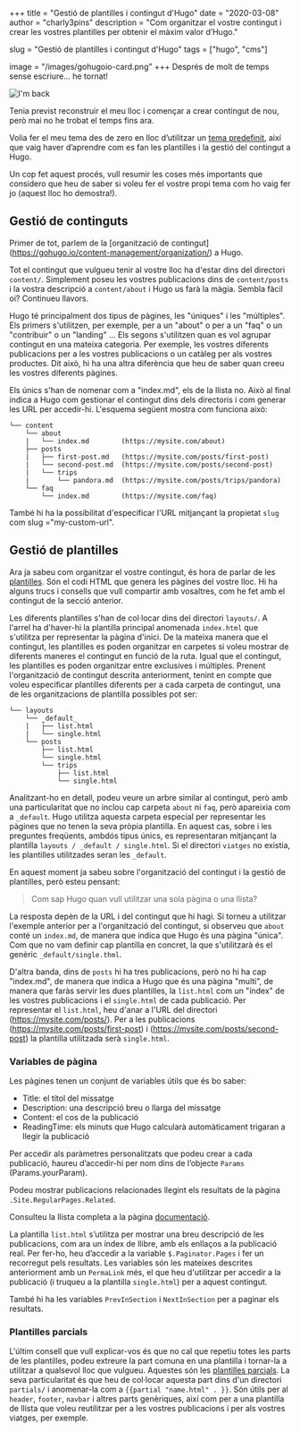 +++
title = "Gestió de plantilles i contingut d'Hugo"
date = "2020-03-08"
author = "charly3pins"
description = "Com organitzar el vostre contingut i crear les vostres plantilles per obtenir el màxim valor d’Hugo."

slug = "Gestió de plantilles i contingut d'Hugo"
tags = ["hugo", "cms"]

image = "/images/gohugoio-card.png"
+++
Després de molt de temps sense escriure... he tornat!

![I'm back](/images/hugo-content-templates-managing/im-back-terminator.jpg)

Tenia previst reconstruir el meu lloc i començar a crear contingut de nou, però mai no he trobat el temps fins ara.

Volia fer el meu tema des de zero en lloc d’utilitzar un [tema predefinit](https://themes.gohugo.io/), així que vaig haver d’aprendre com es fan les plantilles i la gestió del contingut a Hugo.

Un cop fet aquest procés, vull resumir les coses més importants que considero que heu de saber si voleu fer el vostre propi tema com ho vaig fer jo (aquest lloc ho demostra!).

## Gestió de continguts

Primer de tot, parlem de la [organització de contingut] (https://gohugo.io/content-management/organization/) a Hugo.

Tot el contingut que vulgueu tenir al vostre lloc ha d'estar dins del directori `content/`. Simplement poseu les vostres publicacions dins de `content/posts` i la vostra descripció a `content/about` i Hugo us farà la màgia. Sembla fàcil oi? Continueu llavors.

Hugo té principalment dos tipus de pàgines, les "úniques" i les "múltiples". Els primers s'utilitzen, per exemple, per a un "about" o per a un "faq" o un "contribuir" o un "landing" ... Els segons s'utilitzen quan es vol agrupar contingut en una mateixa categoria. Per exemple, les vostres diferents publicacions per a les vostres publicacions o un catàleg per als vostres productes. Dit això, hi ha una altra diferència que heu de saber quan creeu les vostres diferents pàgines.

Els únics s'han de nomenar com a "index.md", els de la llista no. Això al final indica a Hugo com gestionar el contingut dins dels directoris i com generar les URL per accedir-hi. L'esquema següent mostra com funciona això:

```
└── content
    └── about
    |   └── index.md        (https://mysite.com/about)
    ├── posts
    |   ├── first-post.md   (https://mysite.com/posts/first-post)
    |   └── second-post.md  (https://mysite.com/posts/second-post)
    |   └── trips
    |       └── pandora.md  (https://mysite.com/posts/trips/pandora)
    └── faq
        └── index.md        (https://mysite.com/faq)
```

També hi ha la possibilitat d'especificar l'URL mitjançant la propietat `slug` com slug ="my-custom-url".

## Gestió de plantilles

Ara ja sabeu com organitzar el vostre contingut, és hora de parlar de les [plantilles](https://gohugo.io/templates/). Són el codi HTML que genera les pàgines del vostre lloc. Hi ha alguns trucs i consells que vull compartir amb vosaltres, com he fet amb el contingut de la secció anterior.

Les diferents plantilles s'han de col·locar dins del directori `layouts/`. A l'arrel ha d'haver-hi la plantilla principal anomenada `index.html` que s'utilitza per representar la pàgina d'inici. De la mateixa manera que el contingut, les plantilles es poden organitzar en carpetes si voleu mostrar de diferents maneres el contingut en funció de la ruta. Igual que el contingut, les plantilles es poden organitzar entre exclusives i múltiples. Prenent l'organització de contingut descrita anteriorment, tenint en compte que voleu especificar plantilles diferents per a cada carpeta de contingut, una de les organitzacions de plantilla possibles pot ser:

```
└── layouts
    └── _default_
    |   ├── list.html
    |   └── single.html
    └── posts
        ├── list.html
        └── single.html
        └── trips
            ├── list.html
            └── single.html
```

Analitzant-ho en detall, podeu veure un arbre similar al contingut, però amb una particularitat que no inclou cap carpeta `about` ni `faq`, però apareixia com a `_default`. Hugo utilitza aquesta carpeta especial per representar les pàgines que no tenen la seva pròpia plantilla. En aquest cas, sobre i les preguntes freqüents, ambdós tipus únics, es representaran mitjançant la plantilla `layouts / _default / single.html`. Si el directori `viatges` no existia, les plantilles utilitzades seran les `_default`.

En aquest moment ja sabeu sobre l'organització del contingut i la gestió de plantilles, però esteu pensant:
> Com sap Hugo quan vull utilitzar una sola pàgina o una llista?

La resposta depèn de la URL i del contingut que hi hagi. Si torneu a utilitzar l'exemple anterior per a l'organització del contingut, si observeu que `about` conté un `index.md`, de manera que indica que Hugo és una pàgina "única". Com que no vam definir cap plantilla en concret, la que s'utilitzarà és el genèric `_default/single.thml`.

D'altra banda, dins de `posts` hi ha tres publicacions, però no hi ha cap "index.md", de manera que indica a Hugo que és una pàgina "multi", de manera que faràs servir les dues plantilles, la `list.html` com un "índex" de les vostres publicacions i el `single.html` de cada publicació. Per representar el `list.html`, heu d'anar a l'URL del directori (https://mysite.com/posts/). Per a les publicacions (https://mysite.com/posts/first-post) i (https://mysite.com/posts/second-post) la plantilla utilitzada serà `single.html`.

### Variables de pàgina

Les pàgines tenen un conjunt de variables útils que és bo saber:
- Title: el títol del missatge
- Description: una descripció breu o llarga del missatge
- Content: el cos de la publicació
- ReadingTime: els minuts que Hugo calcularà automàticament trigaran a llegir la publicació

Per accedir als paràmetres personalitzats que podeu crear a cada publicació, haureu d’accedir-hi per nom dins de l’objecte `Params` (Params.yourParam).

Podeu mostrar publicacions relacionades llegint els resultats de la pàgina `.Site.RegularPages.Related`.

Consulteu la llista completa a la pàgina [documentació](https://gohugo.io/variables/page/).

La plantilla `list.html` s’utilitza per mostrar una breu descripció de les publicacions, com ara un índex de llibre, amb els enllaços a la publicació real. Per fer-ho, heu d’accedir a la variable `$.Paginator.Pages` i fer un recorregut pels resultats. Les variables són les mateixes descrites anteriorment amb un `PermaLink` més, el que heu d'utilitzar per accedir a la publicació (i truqueu a la plantilla `single.html`) per a aquest contingut.

També hi ha les variables `PrevInSection` i `NextInSection` per a paginar els resultats.

### Plantilles parcials

L'últim consell que vull explicar-vos és que no cal que repetiu totes les parts de les plantilles, podeu extreure la part comuna en una plantilla i tornar-la a utilitzar a qualsevol lloc que vulgueu. Aquestes són les [plantilles parcials](https://gohugo.io/templates/partials/). La seva particularitat és que heu de col·locar aquesta part dins d'un directori `partials/` i anomenar-la com a `{{partial "name.html" . }}`. Són útils per al `header`, `footer`, `navbar` i altres parts genèriques, així com per a una plantilla de llista que voleu reutilitzar per a les vostres publicacions i per als vostres viatges, per exemple.
